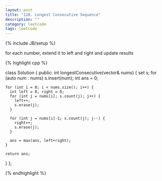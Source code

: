 ```yaml
---
layout: post
title: "128. Longest Consecutive Sequence"
description: ""
category: leetcode
tags: leetcode
---
```

{% include JB/setup %}

for each number, extend it to left and right and update results

{% highlight cpp %}

class Solution {
public:
  int longestConsecutive(vector<int>& nums) {
    set <int> s;
    for (auto num : nums) s.insert(num);
    int ans = 0;

    for (int i = 0; i < nums.size(); i++) {
      int left = 0, right = 0;
      for (int j = nums[i]; s.count(j); j++) {
        left++;
        s.erase(j);
      }

      for (int j = nums[i]-1; s.count(j); j--) {
        right++;
        s.erase(j);
      }

      ans = max(ans, left+right);
    }

    return ans;
  }
};



{% endhighlight %}